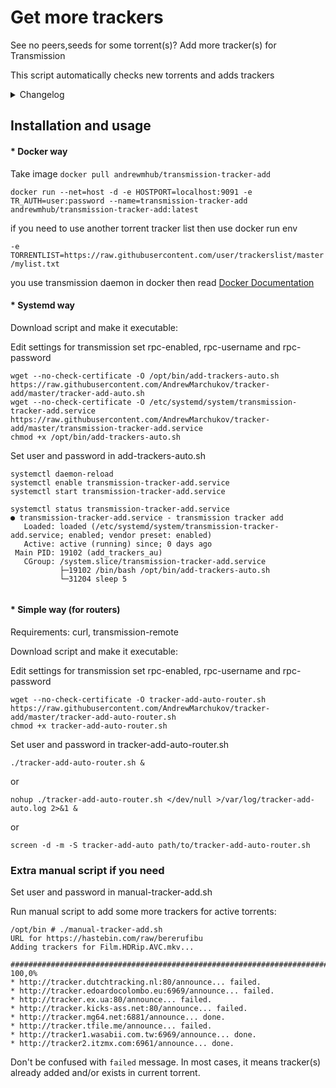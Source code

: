 # Get more trackers
See no peers,seeds for some torrent(s)? Add more tracker(s) for Transmission

This script automatically checks new torrents and adds trackers

<details>
  <summary>Changelog</summary>
   
```
Mar 27, 2019
add tracker-add-auto-router.sh script for routers
now tracker file saved in tmp directory until update web source
new exception in "Get list of active torrents", helps to avoid fully loaded torrents
cosmetic fixes

Feb 22, 2019
add feature connection to host

May 27, 2018
wait new torrents 25 sec

May 26, 2018
Change systemd policy
CPUSchedulingPolicy=idle
Nice=19
```
</details>


## Installation and usage

#### * Docker way

Take image `docker pull andrewmhub/transmission-tracker-add`

```docker run --net=host -d -e HOSTPORT=localhost:9091 -e TR_AUTH=user:password --name=transmission-tracker-add andrewmhub/transmission-tracker-add:latest```

if you need to use another torrent tracker list then use docker run env 

`-e TORRENTLIST=https://raw.githubusercontent.com/user/trackerslist/master/mylist.txt`

you use transmission daemon in docker then read [Docker Documentation](https://docs.docker.com/network/)


#### * Systemd way

Download script and make it executable:

Edit settings for transmission set rpc-enabled, rpc-username and rpc-password

```
wget --no-check-certificate -O /opt/bin/add-trackers-auto.sh https://raw.githubusercontent.com/AndrewMarchukov/tracker-add/master/tracker-add-auto.sh
wget --no-check-certificate -O /etc/systemd/system/transmission-tracker-add.service https://raw.githubusercontent.com/AndrewMarchukov/tracker-add/master/transmission-tracker-add.service
chmod +x /opt/bin/add-trackers-auto.sh
```
Set user and password in add-trackers-auto.sh
```
systemctl daemon-reload
systemctl enable transmission-tracker-add.service
systemctl start transmission-tracker-add.service

systemctl status transmission-tracker-add.service
● transmission-tracker-add.service - transmission tracker add
   Loaded: loaded (/etc/systemd/system/transmission-tracker-add.service; enabled; vendor preset: enabled)
   Active: active (running) since; 0 days ago
 Main PID: 19102 (add_trackers_au)
   CGroup: /system.slice/transmission-tracker-add.service
           ├─19102 /bin/bash /opt/bin/add-trackers-auto.sh
           └─31204 sleep 5
           
```

#### * Simple way (for routers)

Requirements: curl, transmission-remote

Download script and make it executable:

Edit settings for transmission set rpc-enabled, rpc-username and rpc-password

```
wget --no-check-certificate -O tracker-add-auto-router.sh https://raw.githubusercontent.com/AndrewMarchukov/tracker-add/master/tracker-add-auto-router.sh
chmod +x tracker-add-auto-router.sh
```
Set user and password in tracker-add-auto-router.sh

```
./tracker-add-auto-router.sh &
```
or
```
nohup ./tracker-add-auto-router.sh </dev/null >/var/log/tracker-add-auto.log 2>&1 &
```
or
```
screen -d -m -S tracker-add-auto path/to/tracker-add-auto-router.sh
```



### Extra manual script if you need
Set user and password in manual-tracker-add.sh

Run manual script to add some more trackers for active torrents:

```
/opt/bin # ./manual-tracker-add.sh
URL for https://hastebin.com/raw/bererufibu
Adding trackers for Film.HDRip.AVC.mkv...

######################################################################## 100,0%
* http://tracker.dutchtracking.nl:80/announce... failed.
* http://tracker.edoardocolombo.eu:6969/announce... failed.
* http://tracker.ex.ua:80/announce... failed.
* http://tracker.kicks-ass.net:80/announce... failed.
* http://tracker.mg64.net:6881/announce... done.
* http://tracker.tfile.me/announce... failed.
* http://tracker1.wasabii.com.tw:6969/announce... done.
* http://tracker2.itzmx.com:6961/announce... done.
```

Don't be confused with `failed` message. In most cases, it means tracker(s) already added and/or exists in current torrent.
